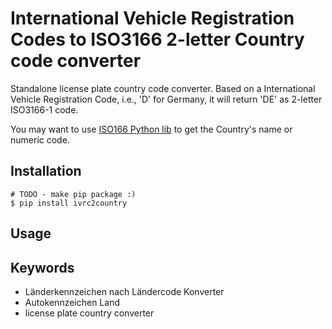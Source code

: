 # International Vehicle Registration Codes to ISO3166 2-letter Country code converter

Standalone license plate country code converter. 
Based on a International Vehicle Registration Code, i.e., 'D' for Germany, it will return 'DE' 
as 2-letter ISO3166-1 code.


You may want to use [ISO166 Python lib](https://github.com/deactivated/python-iso3166) to get
the Country's name or numeric code.


## Installation


    # TODO - make pip package :)
    $ pip install ivrc2country
    
    
## Usage



## Keywords

* Länderkennzeichen nach Ländercode Konverter
* Autokennzeichen Land
* license plate country converter